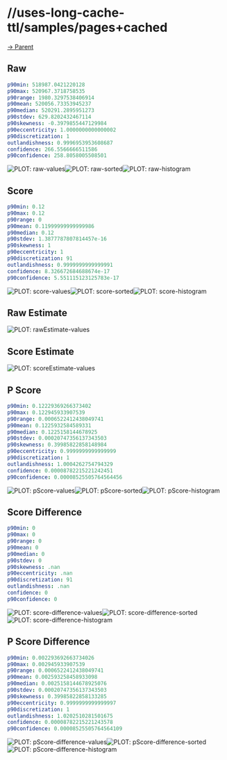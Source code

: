 
# //uses-long-cache-ttl/samples/pages+cached

[→ Parent](../..)


## Raw


```yaml
p90min: 518987.0421220128
p90max: 520967.3718758535
p90range: 1980.3297538406914
p90mean: 520056.73353945237
p90median: 520291.2895951273
p90stdev: 629.8202432467114
p90skewness: -0.3979855447129984
p90eccentricity: 1.0000000000000002
p90discretization: 1
outlandishness: 0.9996953953608687
confidence: 266.5566666511586
p90confidence: 258.8058005508501

```

![PLOT: raw-values](./raw/values.svg)![PLOT: raw-sorted](./raw/sorted.svg)![PLOT: raw-histogram](./raw/histogram.svg)
## Score


```yaml
p90min: 0.12
p90max: 0.12
p90range: 0
p90mean: 0.11999999999999986
p90median: 0.12
p90stdev: 1.3877787807814457e-16
p90skewness: 1
p90eccentricity: 1
p90discretization: 91
outlandishness: 0.9999999999999991
confidence: 8.326672684688674e-17
p90confidence: 5.551115123125783e-17

```

![PLOT: score-values](./score/values.svg)![PLOT: score-sorted](./score/sorted.svg)![PLOT: score-histogram](./score/histogram.svg)
## Raw Estimate

![PLOT: rawEstimate-values](./rawEstimate/values.svg)
## Score Estimate

![PLOT: scoreEstimate-values](./scoreEstimate/values.svg)
## P Score


```yaml
p90min: 0.12229369266373402
p90max: 0.122945933907539
p90range: 0.0006522412438049741
p90mean: 0.1225932584589331
p90median: 0.1225158144678925
p90stdev: 0.00020747356137343503
p90skewness: 0.39985822858148984
p90eccentricity: 0.9999999999999999
p90discretization: 1
outlandishness: 1.0004262754794329
confidence: 0.00008782215221242451
p90confidence: 0.00008525505764564456

```

![PLOT: pScore-values](./pScore/values.svg)![PLOT: pScore-sorted](./pScore/sorted.svg)![PLOT: pScore-histogram](./pScore/histogram.svg)
## Score Difference


```yaml
p90min: 0
p90max: 0
p90range: 0
p90mean: 0
p90median: 0
p90stdev: 0
p90skewness: .nan
p90eccentricity: .nan
p90discretization: 91
outlandishness: .nan
confidence: 0
p90confidence: 0

```

![PLOT: score-difference-values](./score-difference/values.svg)![PLOT: score-difference-sorted](./score-difference/sorted.svg)![PLOT: score-difference-histogram](./score-difference/histogram.svg)
## P Score Difference


```yaml
p90min: 0.002293692663734026
p90max: 0.002945933907539
p90range: 0.0006522412438049741
p90mean: 0.002593258458933098
p90median: 0.0025158144678925076
p90stdev: 0.00020747356137343503
p90skewness: 0.39985822858133285
p90eccentricity: 0.9999999999999997
p90discretization: 1
outlandishness: 1.0202510281501675
confidence: 0.00008782215221243578
p90confidence: 0.00008525505764564109

```

![PLOT: pScore-difference-values](./pScore-difference/values.svg)![PLOT: pScore-difference-sorted](./pScore-difference/sorted.svg)![PLOT: pScore-difference-histogram](./pScore-difference/histogram.svg)